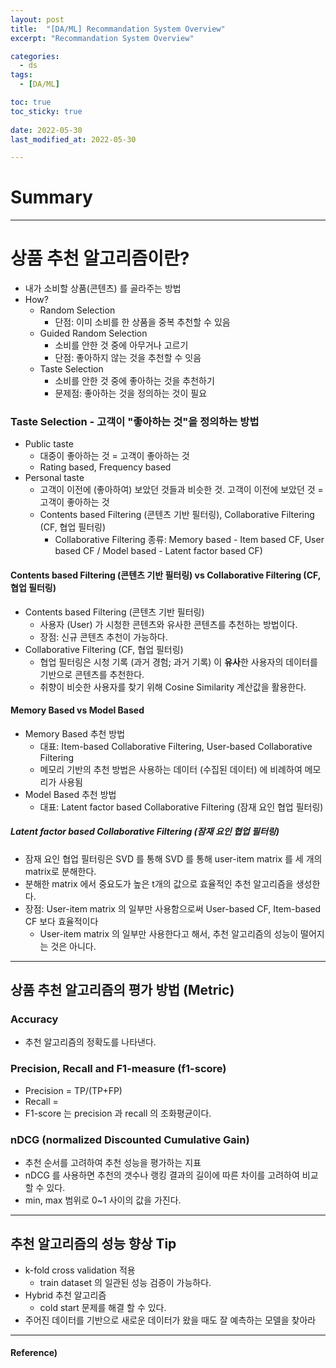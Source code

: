 ```yaml
---
layout: post
title:  "[DA/ML] Recommandation System Overview"
excerpt: "Recommandation System Overview"

categories:
  - ds
tags:
  - [DA/ML] 

toc: true
toc_sticky: true
 
date: 2022-05-30
last_modified_at: 2022-05-30

---
```

# Summary

---

# 상품 추천 알고리즘이란?
* 내가 소비할 상품(콘텐츠) 를 골라주는 방법
* How?
    * Random Selection
        * 단점: 이미 소비를 한 상품을 중복 추천할 수 있음
    * Guided Random Selection
        * 소비를 안한 것 중에 아무거나 고르기
        * 단점: 좋아하지 않는 것을 추천할 수 잇음
    * Taste Selection
        * 소비를 안한 것 중에 좋아하는 것을 추천하기
        * 문제점: 좋아하는 것을 정의하는 것이 필요

### Taste Selection - 고객이 "좋아하는 것"을 정의하는 방법
* Public taste
    * 대중이 좋아하는 것 = 고객이 좋아하는 것
    * Rating based, Frequency based
* Personal taste
    * 고객이 이전에 (좋아하여) 보았던 것들과 비슷한 것. 고객이 이전에 보았던 것 = 고객이 좋아하는 것
    * Contents based Filtering (콘텐츠 기반 필터링), Collaborative Filtering (CF, 협업 필터링) 
        * Collaborative Filtering 종류:  Memory based - Item based CF, User based CF / Model based - Latent factor based CF)

#### Contents based Filtering (콘텐츠 기반 필터링) vs Collaborative Filtering (CF, 협업 필터링)
* Contents based Filtering (콘텐츠 기반 필터링)
    * 사용자 (User) 가 시청한 콘텐츠와 유사한 콘텐츠를 추천하는 방법이다.
    * 장점: 신규 콘텐츠 추천이 가능하다.
* Collaborative Filtering (CF, 협업 필터링)
    * 협업 필터링은 시청 기록 (과거 경험; 과거 기록) 이 **유사**한 사용자의 데이터를 기반으로 콘텐츠를 추천한다.
    * 취향이 비슷한 사용자를 찾기 위해 Cosine Similarity 계산값을 활용한다.
    
#### Memory Based vs Model Based
* Memory Based 추천 방법
    * 대표: Item-based Collaborative Filtering, User-based Collaborative Filtering
    * 메모리 기반의 추천 방법은 사용하는 데이터 (수집된 데이터) 에 비례하여 메모리가 사용됨
* Model Based 추천 방법
    * 대표: Latent factor based Collaborative Filtering (잠재 요인 협업 필터링)
    
##### Latent factor based Collaborative Filtering (잠재 요인 협업 필터링)
* 잠재 요인 협업 필터링은 SVD 를 통해 SVD 를 통해 user-item matrix 를 세 개의 matrix로 분해한다.
* 분해한 matrix 에서 중요도가 높은 t개의 값으로 효율적인 추천 알고리즘을 생성한다.
* 장점: User-item matrix 의 일부만 사용함으로써 User-based CF, Item-based CF 보다 효율적이다 
    * User-item matrix 의 일부만 사용한다고 해서, 추천 알고리즘의 성능이 떨어지는 것은 아니다.

---
## 상품 추천 알고리즘의 평가 방법 (Metric)
### Accuracy
* 추천 알고리즘의 정확도를 나타낸다.

### Precision, Recall and F1-measure (f1-score)
* Precision = TP/(TP+FP)
* Recall =  
* F1-score 는 precision 과 recall 의 조화평균이다.

### nDCG (normalized Discounted Cumulative Gain)
* 추천 순서를 고려하여 추천 성능을 평가하는 지표
* nDCG 를 사용하면 추천의 갯수나 랭킹 결과의 길이에 따른 차이를 고려하여 비교할 수 있다. 
* min, max 범위로 0~1 사이의 값을 가진다.

---
## 추천 알고리즘의 성능 향상 Tip
* k-fold cross validation 적용
    * train dataset 의 일관된 성능 검증이 가능하다.
* Hybrid 추천 알고리즘
    * cold start 문제를 해결 할 수 있다.
* 주어진 데이터를 기반으로 새로운 데이터가 왔을 때도 잘 예측하는 모델을 찾아라

---
#### Reference)

